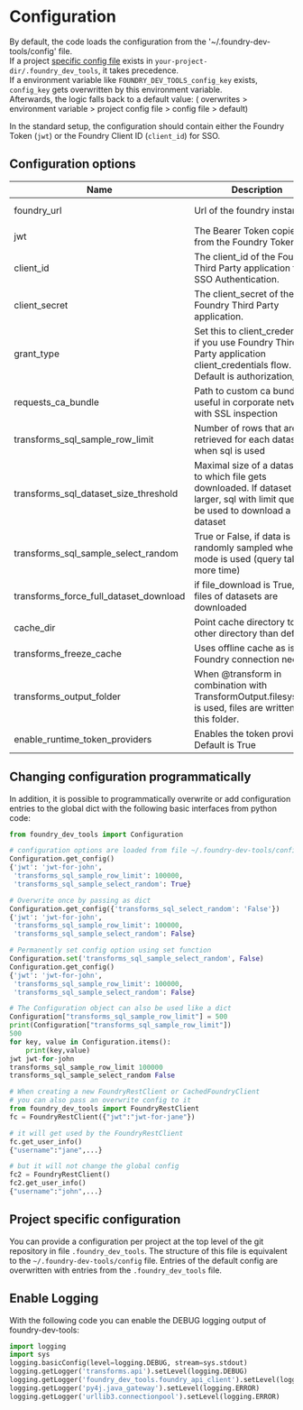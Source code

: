 # Configuration

By default, the code loads the configuration from the '~/.foundry-dev-tools/config' file.  
If a project [specific config file](#project-specific-configuration) exists in `your-project-dir/.foundry_dev_tools`, it takes precedence.  
If a environment variable like `FOUNDRY_DEV_TOOLS_config_key` exists, `config_key` gets overwritten by this environment variable.  
Afterwards, the logic falls back to a default value: ( overwrites > environment variable > project config file > config file > default)

In the standard setup, the configuration should contain either the Foundry Token (`jwt`) or the Foundry Client
ID (`client_id`) for SSO.

## Configuration options

| Name                                   | Description                                                                                                                                       | Values                                 |
| -------------------------------------- | ------------------------------------------------------------------------------------------------------------------------------------------------- | -------------------------------------- |
| foundry_url                            | Url of the foundry instance.                                                                                                                      | e.g. https://foundry.example.com       |
| jwt                                    | The Bearer Token copied from the Foundry Token Page                                                                                               | eyJhb...                               |
| client_id                              | The client_id of the Foundry Third Party application for SSO Authentication.                                                                      | ...                                    |
| client_secret                          | The client_secret of the Foundry Third Party application.                                                                                         | ...                                    |
| grant_type                             | Set this to client_credentials if you use Foundry Third Party application client_credentials flow. Default is authorization_code                  | authorization_code, client_credentials |
| requests_ca_bundle                     | Path to custom ca bundle file, useful in corporate networks with SSL inspection                                                                   | not set                                |
| transforms_sql_sample_row_limit        | Number of rows that are retrieved for each dataset when sql is used                                                                               | 5000                                   |
| transforms_sql_dataset_size_threshold  | Maximal size of a dataset up to which file gets downloaded. If dataset is larger, sql with limit query will be used to download a partial dataset | 500                                    |
| transforms_sql_sample_select_random    | True or False, if data is randomly sampled when SQL mode is used (query takes more time)                                                          | True or False                          |
| transforms_force_full_dataset_download | if file_download is True, all files of datasets are downloaded                                                                                    | True or False                          |
| cache_dir                              | Point cache directory to other directory than default                                                                                             | ~/.foundry-dev-tools/cache             |
| transforms_freeze_cache                | Uses offline cache as is; no Foundry connection needed                                                                                            | True or False (default: False)         |
| transforms_output_folder               | When @transform in combination with TransformOutput.filesystem() is used, files are written to this folder.                                       | /projectA/local_files                  |
| enable_runtime_token_providers         | Enables the token providers, Default is True                                                                                                      | True or False                          |

## Changing configuration programmatically

In addition, it is possible to programmatically overwrite or add configuration entries to the global dict with
the following basic interfaces from python code:

```python
from foundry_dev_tools import Configuration

# configuration options are loaded from file ~/.foundry-dev-tools/config
Configuration.get_config()
{'jwt': 'jwt-for-john',
 'transforms_sql_sample_row_limit': 100000,
 'transforms_sql_sample_select_random': True}

# Overwrite once by passing as dict
Configuration.get_config({'transforms_sql_select_random': 'False'})
{'jwt': 'jwt-for-john',
 'transforms_sql_sample_row_limit': 100000,
 'transforms_sql_sample_select_random': False}

# Permanently set config option using set function
Configuration.set('transforms_sql_sample_select_random', False)
Configuration.get_config()
{'jwt': 'jwt-for-john',
 'transforms_sql_sample_row_limit': 100000,
 'transforms_sql_sample_select_random': False}

# The Configuration object can also be used like a dict
Configuration["transforms_sql_sample_row_limit"] = 500
print(Configuration["transforms_sql_sample_row_limit"])
500
for key, value in Configuration.items():
    print(key,value)
jwt jwt-for-john
transforms_sql_sample_row_limit 100000
transforms_sql_sample_select_random False

# When creating a new FoundryRestClient or CachedFoundryClient
# you can also pass an overwrite config to it
from foundry_dev_tools import FoundryRestClient
fc = FoundryRestClient({"jwt":"jwt-for-jane"})

# it will get used by the FoundryRestClient
fc.get_user_info()
{"username":"jane",...}

# but it will not change the global config
fc2 = FoundryRestClient()
fc2.get_user_info()
{"username":"john",...}
```

## Project specific configuration

You can provide a configuration per project at the top level of the git repository in file `.foundry_dev_tools`.
The structure of this file is equivalent to the `~/.foundry-dev-tools/config` file. Entries of the default config are
overwritten with entries from the `.foundry_dev_tools` file.

## Enable Logging

With the following code you can enable the DEBUG logging output of foundry-dev-tools:

```python
import logging
import sys
logging.basicConfig(level=logging.DEBUG, stream=sys.stdout)
logging.getLogger('transforms.api').setLevel(logging.DEBUG)
logging.getLogger('foundry_dev_tools.foundry_api_client').setLevel(logging.DEBUG)
logging.getLogger('py4j.java_gateway').setLevel(logging.ERROR)
logging.getLogger('urllib3.connectionpool').setLevel(logging.ERROR)
```
